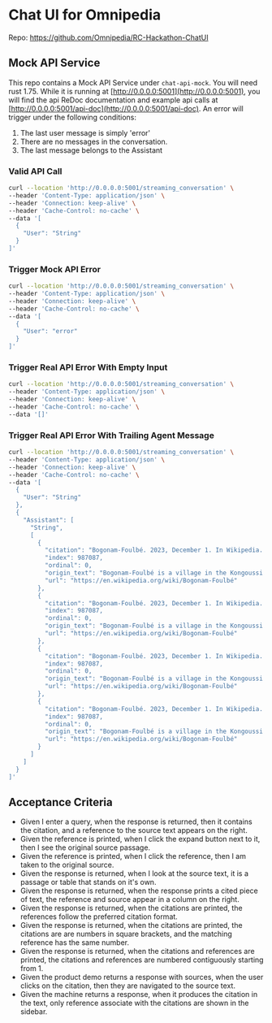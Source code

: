 # Chat UI for Omnipedia

Repo: https://github.com/Omnipedia/RC-Hackathon-ChatUI

## Mock API Service
This repo contains a Mock API Service under `chat-api-mock`. You will need rust 1.75. While it is running at [http://0.0.0.0:5001](http://0.0.0.0:5001), you will find the api ReDoc documentation and example api calls at [http://0.0.0.0:5001/api-doc](http://0.0.0.0:5001/api-doc). An error will trigger under the following conditions:
1. The last user message is simply 'error'
2. There are no messages in the conversation.
3. The last message belongs to the Assistant
### Valid API Call
```bash
curl --location 'http://0.0.0.0:5001/streaming_conversation' \
--header 'Content-Type: application/json' \
--header 'Connection: keep-alive' \
--header 'Cache-Control: no-cache' \
--data '[
  {
    "User": "String"
  }
]'
```
### Trigger Mock API Error
```bash
curl --location 'http://0.0.0.0:5001/streaming_conversation' \
--header 'Content-Type: application/json' \
--header 'Connection: keep-alive' \
--header 'Cache-Control: no-cache' \
--data '[
  {
    "User": "error"
  }
]'
```
### Trigger Real API Error With Empty Input
```bash
curl --location 'http://0.0.0.0:5001/streaming_conversation' \
--header 'Content-Type: application/json' \
--header 'Connection: keep-alive' \
--header 'Cache-Control: no-cache' \
--data '[]'
```
### Trigger Real API Error With Trailing Agent Message
```bash
curl --location 'http://0.0.0.0:5001/streaming_conversation' \
--header 'Content-Type: application/json' \
--header 'Connection: keep-alive' \
--header 'Cache-Control: no-cache' \
--data '[
  {
    "User": "String"
  },
  {
    "Assistant": [
      "String",
      [
        {
          "citation": "Bogonam-Foulbé. 2023, December 1. In Wikipedia. Retrieved December 1, 2023, from https://en.wikipedia.org/wiki/Bogonam-Foulbé",
          "index": 987087,
          "ordinal": 0,
          "origin_text": "Bogonam-Foulbé is a village in the Kongoussi Department of Bam Province in northern Burkina Faso. It has a population of 205.",
          "url": "https://en.wikipedia.org/wiki/Bogonam-Foulbé"
        },
        {
          "citation": "Bogonam-Foulbé. 2023, December 1. In Wikipedia. Retrieved December 1, 2023, from https://en.wikipedia.org/wiki/Bogonam-Foulbé",
          "index": 987087,
          "ordinal": 0,
          "origin_text": "Bogonam-Foulbé is a village in the Kongoussi Department of Bam Province in northern Burkina Faso. It has a population of 205.",
          "url": "https://en.wikipedia.org/wiki/Bogonam-Foulbé"
        },
        {
          "citation": "Bogonam-Foulbé. 2023, December 1. In Wikipedia. Retrieved December 1, 2023, from https://en.wikipedia.org/wiki/Bogonam-Foulbé",
          "index": 987087,
          "ordinal": 0,
          "origin_text": "Bogonam-Foulbé is a village in the Kongoussi Department of Bam Province in northern Burkina Faso. It has a population of 205.",
          "url": "https://en.wikipedia.org/wiki/Bogonam-Foulbé"
        },
        {
          "citation": "Bogonam-Foulbé. 2023, December 1. In Wikipedia. Retrieved December 1, 2023, from https://en.wikipedia.org/wiki/Bogonam-Foulbé",
          "index": 987087,
          "ordinal": 0,
          "origin_text": "Bogonam-Foulbé is a village in the Kongoussi Department of Bam Province in northern Burkina Faso. It has a population of 205.",
          "url": "https://en.wikipedia.org/wiki/Bogonam-Foulbé"
        }
      ]
    ]
  }
]'
```


## Acceptance Criteria
- Given I enter a query, when the response is returned, then it contains the citation, and a reference to the source text appears on the right.
- Given the reference is printed, when I click the expand button next to it, then I see the original source passage.
- Given the reference is printed, when I click the reference, then I am taken to the original source.
- Given the response is returned, when I look at the source text, it is a passage or table that stands on it's own.
- Given the response is returned, when the response prints a cited piece of text, the reference and source appear in a column on the right.
- Given the response is returned, when the citations are printed, the references follow the preferred citation format.
- Given the response is returned, when the citations are printed, the citations are are numbers in square brackets, and the matching reference has the same number.
- Given the response is returned, when the citations and references are printed, the citations and references are numbered contiguously starting from 1.
- Given the product demo returns a response with sources, when the user clicks on the citation, then they are navigated to the source text.
- Given the machine returns a response, when it produces the citation in the text, only reference associate with the citations are shown in the sidebar.
